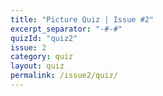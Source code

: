```yaml
---
title: "Picture Quiz | Issue #2"
excerpt_separator: "-#-#"
quizId: "quiz2"
issue: 2
category: quiz
layout: quiz
permalink: /issue2/quiz/
---
```

